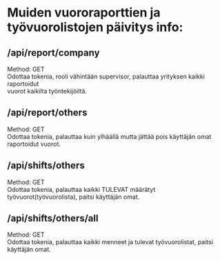 # Muiden vuororaporttien ja työvuorolistojen päivitys info:  
  
## /api/report/company  
Method: GET  
Odottaa tokenia, rooli vähintään supervisor, palauttaa yrityksen kaikki raportoidut  
vuorot kaikilta työntekijöiltä.  

## /api/report/others  
Method: GET  
Odottaa tokenia, palauttaa kuin ylhäällä mutta jättää pois käyttäjän omat raportoidut vuorot.  

## /api/shifts/others  
Method: GET  
Odottaa tokenia, palauttaa kaikki TULEVAT määrätyt työvuorot(työvuorolista), paitsi käyttäjän omat.  
  
## /api/shifts/others/all  
Method: GET  
Odottaa tokenia, palauttaa kaikki menneet ja tulevat työvuorolistat, paitsi käyttäjän omat.  